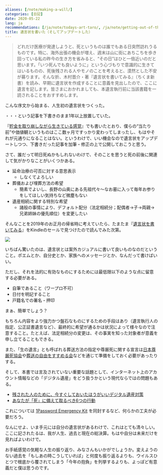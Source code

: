 ```yaml
---
aliases: [/note/making-a-will/]
categories: [日記]
date: 2020-05-22
lang: ja
recommendations: [/ja/note/todays-art-taro/, /ja/note/getting-out-of-the-box/, /ja/note/dmm-eikaiwa/]
title: 遺言状を書いた（そしてアップデートした）
---
```


> どれだけ医療が発達しようと、死というものは誰でもある日突然訪れうるものです。特に、海外出張の機会が増え、週末は山に街にあちこちを歩き回っている私の昨今の生き方を省みると、“その日”はひと一倍近いのだと思います。「いつ死んでも良いように」という心づもりで意識的に生きてはいるものの、死後残される人やモノのことを考えると、漠然とした不安が募ります。そんな折、木村晋介・著『遺言状を書いてみる』（ちくま新書）を読み、早期に遺言状を作成することに意義を見出したので、ここに遺言を記します。皆さまにおかれましても、本遺言執行前に当該書籍を一読されることをおすすめします。

こんな序文から始まる、人生初の遺言状をつくった。

・・・という記事を下書きのまま1年以上放置していた。

『[貯金を取り崩しながら生きている感覚](/ja/note/life-with-covid-19/)』でも書いたとおり、僕らの“当たり前”や価値観というものはここ数ヶ月ですっかり変わってしまったし、もはやそれが元通りになることはない。というわけで、いい機会なので遺言状をアップデートしつつ、下書きだった記事を加筆・修正の上で公開しておこうと思う。

さて、誰だって明日死ぬかもしれないわけで、そのことを思うと死の前後に関連して気がかりなことがいくつかある。

- 延命治療の可否に対する意思表示
    - しなくてよろしい
- 葬儀および埋葬方法の希望
    - 簡素でよいし、長野の山奥にある先祖代々〜なお墓に入って毎年お参りをしてほしい気持ちなど微塵もない
- 遺産相続に関する特別な希望
    - 諸般の事情により、デフォルト配分（法定相続分；配偶者→子→両親→兄弟姉妹の優先順位）を変更したい

そんなことを2019年のお正月の帰省時に考えていたら、たまたま『[遺言状を書いてみる](https://amzn.to/2AAret6)』をKindleのセールで見つけたので読んでみた次第。

<a href="https://www.amazon.co.jp/dp/B00NM1KRKM/ref=as_li_ss_il?_encoding=UTF8&btkr=1&linkCode=li2&tag=takuti-22&linkId=7b5ca1c87c0a3bcaf7c94257b4115dc5&language=ja_JP" target="_blank"><img border="0" src="//ws-fe.amazon-adsystem.com/widgets/q?_encoding=UTF8&ASIN=B00NM1KRKM&Format=_SL160_&ID=AsinImage&MarketPlace=JP&ServiceVersion=20070822&WS=1&tag=takuti-22&language=ja_JP" ></a><img src="https://ir-jp.amazon-adsystem.com/e/ir?t=takuti-22&language=ja_JP&l=li2&o=9&a=B00NM1KRKM" width="1" height="1" border="0" alt="" style="border:none !important; margin:0px !important;" />

いちばん驚いたのは、遺言状とは案外カジュアルに書いて良いものなのだということ。ポエムとか、自分史とか、家族へのメッセージとか、なんだって書けばいい。

ただし、それを法的に有効なものにするためには最低限以下のような点に留意する必要がある。

- 自筆であること（ワープロ不可）
- 日付を明記すること
- 戸籍名での署名・押印

まぁ、簡単でしょう？

もちろん内容をより強力かつ盤石なものにするための手段はあり（遺言執行人の指定、公正証書遺言など）、最終的に希望が通るかは状況によって様々なので注意すること。たとえば、法定相続分の変更は、その事実を知った対象者が意義を申し立てることもできる。

また、「生の遺言」とも呼ばれる葬送方法の指定や尊厳死に関する宣言は[日本尊厳死協会](https://www.songenshi-kyokai.com)や[葬送の自由をすすめる会](https://www.shizensou.net)などを通じて準備をしておく必要があったりする。

そして、本書では言及されていない重要な話題として、インターネット上のアカウント情報などの「デジタル遺産」をどう扱うかという現代ならではの問題もある。

- [残された人のために、今すぐしておいたほうがいいデジタル遺産対策](https://www.lifehacker.jp/2017/12/171205-you-need-to-deal-with-your-digital-legacy-right-now.html)
- [あなたが「死」に備えて取るべき6つの行動](https://www.technologyreview.jp/s/109428/six-things-to-do-with-your-data-before-you-die/)

これについては [1Password Emergency Kit](https://support.1password.com/emergency-kit/) を同封するなど、何らかの工夫が必要だろう。

なんにせよ、いま手元には自分の遺言状があるわけで、これはとても清々しい。ここに記されたるは、我が人生、過去と現在の総決算。もはや自分は未来だけを見ればよいわけで。

お手紙感覚の気軽な人生の振り返り、みなさんもいかがでしょうか。変えようのない過去を「もしあの時こうしていれば」と何度も振り返るよりも、ウイルスひとつで根底から覆されてしまう「今年の抱負」を列挙するよりも、よっぽど有意義だと僕は思うのです。